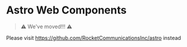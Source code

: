 # Astro Web Components

> ⚠️ We've moved!!! ⚠️

Please visit https://github.com/RocketCommunicationsInc/astro instead
